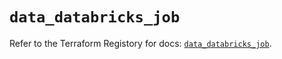 # `data_databricks_job`

Refer to the Terraform Registory for docs: [`data_databricks_job`](https://registry.terraform.io/providers/databricks/databricks/1.29.0/docs/data-sources/job).
